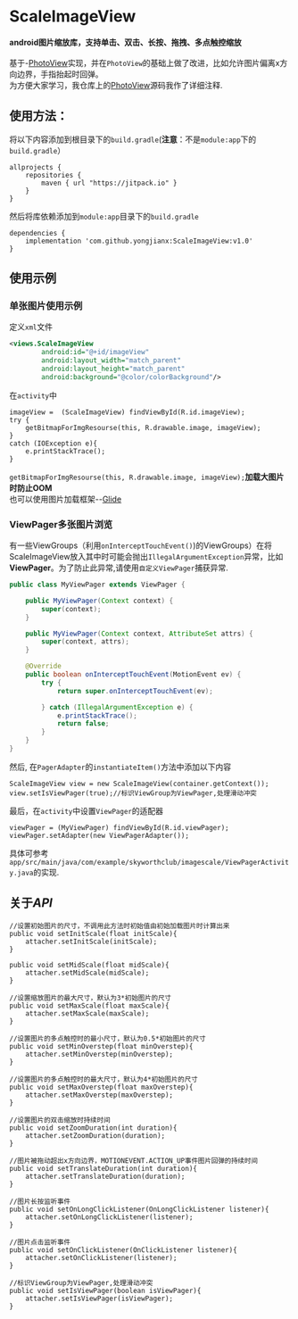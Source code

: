 # ScaleImageView
**android图片缩放库，支持单击、双击、长按、拖拽、多点触控缩放**\
<br>
基于-[PhotoView](https://github.com/chrisbanes/PhotoView)实现，并在`PhotoView`的基础上做了改进，比如允许图片偏离x方向边界，手指抬起时回弹。\
为方便大家学习，我仓库上的[PhotoView](https://github.com/yongjianx/PhotoView)源码我作了详细注释.
## 使用方法：
将以下内容添加到根目录下的`build.gradle`(**注意**：不是`module:app`下的`build.gradle`）
```gdb
allprojects {
	repositories {
        maven { url "https://jitpack.io" }
    }
}
```
然后将库依赖添加到`module:app`目录下的`build.gradle`
```gdb
dependencies {
    implementation 'com.github.yongjianx:ScaleImageView:v1.0'
}
```
## 使用示例
### 单张图片使用示例
定义`xml`文件
```xml
<views.ScaleImageView
        android:id="@+id/imageView"
        android:layout_width="match_parent"
        android:layout_height="match_parent"
        android:background="@color/colorBackground"/>
```
在`activity`中
```
imageView =  (ScaleImageView) findViewById(R.id.imageView);
try {
    getBitmapForImgResourse(this, R.drawable.image, imageView);
}
catch (IOException e){
    e.printStackTrace();
}
```
`getBitmapForImgResourse(this, R.drawable.image, imageView);`**加载大图片时防止OOM**\
也可以使用图片加载框架--[Glide](https://github.com/bumptech/glide/releases)
### ViewPager多张图片浏览
有一些ViewGroups（利用`onInterceptTouchEvent()`)的ViewGroups）在将ScaleImageView放入其中时可能会抛出`IllegalArgumentException`异常，比如**ViewPager**。为了防止此异常,请使用`自定义ViewPager`捕获异常.
```java
public class MyViewPager extends ViewPager {

    public MyViewPager(Context context) {
        super(context);
    }

    public MyViewPager(Context context, AttributeSet attrs) {
        super(context, attrs);
    }

    @Override
    public boolean onInterceptTouchEvent(MotionEvent ev) {
        try {
            return super.onInterceptTouchEvent(ev);

        } catch (IllegalArgumentException e) {
            e.printStackTrace();
            return false;
        }
    }
}
```
然后, 在`PagerAdapter`的`instantiateItem()`方法中添加以下内容
```
ScaleImageView view = new ScaleImageView(container.getContext());
view.setIsViewPager(true);//标识ViewGroup为ViewPager,处理滑动冲突
```
最后，在`activity`中设置`ViewPager`的适配器
```
viewPager = (MyViewPager) findViewById(R.id.viewPager);
viewPager.setAdapter(new ViewPagerAdapter());
```
具体可参考`app/src/main/java/com/example/skyworthclub/imagescale/ViewPagerActivity.java`的实现.
## 关于*API*
```
//设置初始图片的尺寸，不调用此方法时初始值由初始加载图片时计算出来
public void setInitScale(float initScale){
    attacher.setInitScale(initScale);
}

public void setMidScale(float midScale){
    attacher.setMidScale(midScale);
}

//设置缩放图片的最大尺寸，默认为3*初始图片的尺寸
public void setMaxScale(float maxScale){
    attacher.setMaxScale(maxScale);
}

//设置图片的多点触控时的最小尺寸，默认为0.5*初始图片的尺寸
public void setMinOverstep(float minOverstep){
    attacher.setMinOverstep(minOverstep);
}

//设置图片的多点触控时的最大尺寸，默认为4*初始图片的尺寸
public void setMaxOverstep(float maxOverstep){
    attacher.setMaxOverstep(maxOverstep);
}

//设置图片的双击缩放时持续时间
public void setZoomDuration(int duration){
    attacher.setZoomDuration(duration);
}

//图片被拖动超出x方向边界，MOTIONEVENT.ACTION_UP事件图片回弹的持续时间
public void setTranslateDuration(int duration){
    attacher.setTranslateDuration(duration);
}

//图片长按监听事件
public void setOnLongClickListener(OnLongClickListener listener){
    attacher.setOnLongClickListener(listener);
}

//图片点击监听事件
public void setOnClickListener(OnClickListener listener){
    attacher.setOnClickListener(listener);
}

//标识ViewGroup为ViewPager,处理滑动冲突
public void setIsViewPager(boolean isViewPager){
    attacher.setIsViewPager(isViewPager);
}
```


